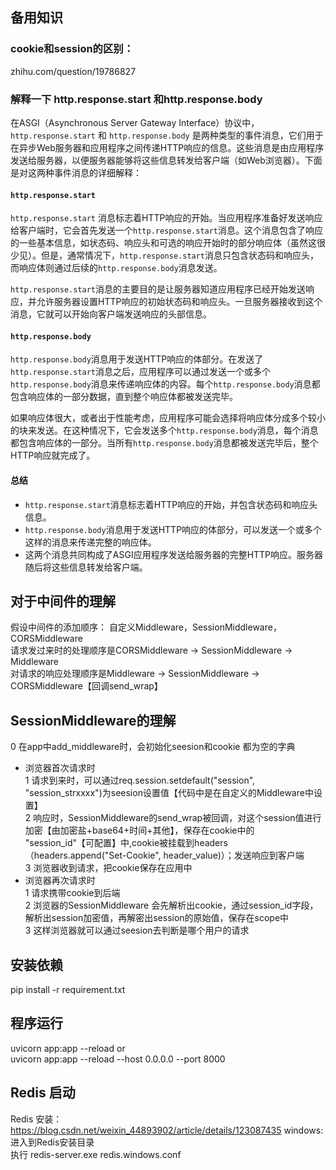 ## 备用知识
### cookie和session的区别：  
zhihu.com/question/19786827
### 解释一下 http.response.start 和http.response.body

在ASGI（Asynchronous Server Gateway Interface）协议中，`http.response.start` 和 `http.response.body` 是两种类型的事件消息，它们用于在异步Web服务器和应用程序之间传递HTTP响应的信息。这些消息是由应用程序发送给服务器，以便服务器能够将这些信息转发给客户端（如Web浏览器）。下面是对这两种事件消息的详细解释：

#### `http.response.start`

`http.response.start` 消息标志着HTTP响应的开始。当应用程序准备好发送响应给客户端时，它会首先发送一个`http.response.start`消息。这个消息包含了响应的一些基本信息，如状态码、响应头和可选的响应开始时的部分响应体（虽然这很少见）。但是，通常情况下，`http.response.start`消息只包含状态码和响应头，而响应体则通过后续的`http.response.body`消息发送。

`http.response.start`消息的主要目的是让服务器知道应用程序已经开始发送响应，并允许服务器设置HTTP响应的初始状态码和响应头。一旦服务器接收到这个消息，它就可以开始向客户端发送响应的头部信息。

#### `http.response.body`

`http.response.body`消息用于发送HTTP响应的体部分。在发送了`http.response.start`消息之后，应用程序可以通过发送一个或多个`http.response.body`消息来传递响应体的内容。每个`http.response.body`消息都包含响应体的一部分数据，直到整个响应体都被发送完毕。

如果响应体很大，或者出于性能考虑，应用程序可能会选择将响应体分成多个较小的块来发送。在这种情况下，它会发送多个`http.response.body`消息，每个消息都包含响应体的一部分。当所有`http.response.body`消息都被发送完毕后，整个HTTP响应就完成了。

#### 总结

- `http.response.start`消息标志着HTTP响应的开始，并包含状态码和响应头信息。
- `http.response.body`消息用于发送HTTP响应的体部分，可以发送一个或多个这样的消息来传递完整的响应体。
- 这两个消息共同构成了ASGI应用程序发送给服务器的完整HTTP响应。服务器随后将这些信息转发给客户端。  

## 对于中间件的理解
假设中间件的添加顺序： 自定义Middleware，SessionMiddleware， CORSMiddleware  
请求发过来时的处理顺序是CORSMiddleware -> SessionMiddleware -> Middleware  
对请求的响应处理顺序是Middleware -> SessionMiddleware -> CORSMiddleware【回调send_wrap】  

## SessionMiddleware的理解
0 在app中add_middleware时，会初始化seesion和cookie 都为空的字典  
- 浏览器首次请求时  
    1 请求到来时，可以通过req.session.setdefault("session", "session_strxxxx")为seesion设置值【代码中是在自定义的Middleware中设置】  
    2 响应时，SessionMiddleware的send_wrap被回调，对这个session值进行加密【由加密盐+base64+时间+其他】，保存在cookie中的 "session_id"【可配置】中,cookie被挂载到headers（headers.append("Set-Cookie", header_value)）；发送响应到客户端  
    3 浏览器收到请求，把cookie保存在应用中
- 浏览器再次请求时  
    1 请求携带cookie到后端  
    2 浏览器的SessionMiddleware 会先解析出cookie，通过session_id字段，解析出session加密值，再解密出session的原始值，保存在scope中  
    3 这样浏览器就可以通过seesion去判断是哪个用户的请求



## 安装依赖
pip install -r requirement.txt

## 程序运行
uvicorn app:app --reload or  
uvicorn app:app --reload --host 0.0.0.0 --port 8000

## Redis 启动
Redis 安装：https://blog.csdn.net/weixin_44893902/article/details/123087435
windows: 进入到Redis安装目录  
执行 redis-server.exe redis.windows.conf  



